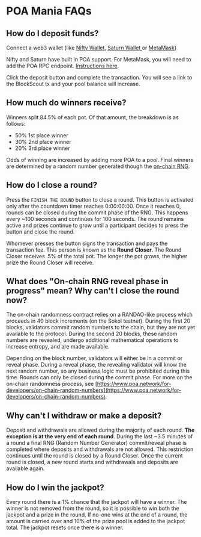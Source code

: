 # POA Mania FAQs

## How do I deposit funds?

Connect a web3 wallet \(like [Nifty Wallet](https://chrome.google.com/webstore/detail/nifty-wallet/jbdaocneiiinmjbjlgalhcelgbejmnid), [Saturn Wallet ](https://chrome.google.com/webstore/detail/saturn-wallet/nkddgncdjgjfcddamfgcmfnlhccnimig?hl=de)or [MetaMask](https://chrome.google.com/webstore/detail/metamask/nkbihfbeogaeaoehlefnkodbefgpgknn)\)

Nifty and Saturn have built in POA support. For MetaMask, you will need to add the POA RPC endpoint. [Instructions here](https://www.poa.network/for-developers/getting-tokens-for-tests/sokol-testnet-faucet#metamask).

Click the deposit button and complete the transaction. You will see a link to the BlockScout tx and your pool balance will increase.

## How much do winners receive?

Winners split 84.5% of each pot. Of that amount, the breakdown is as follows:

* 50% 1st place winner
* 30% 2nd place winner
* 20% 3rd place winner

Odds of winning are increased by adding more POA to a pool.  Final winners are determined by a random number generated though the [on-chain RNG]().

## How do I close a round?

Press the `FINISH THE ROUND` button to close a round. This button is activated only after the countdown timer reaches 0:00:00:00. Once it reaches 0, rounds can be closed during the commit phase of the RNG. This happens every ~100 seconds and continues for 100 seconds. The round remains active and prizes continue to grow until a participant decides to press the button and close the round.

Whomever presses the button signs the transaction and pays the transaction fee. This person is known as the **Round Closer.** The Round Closer receives .5% of the total pot. The longer the pot grows, the higher prize the Round Closer will receive.

## What does "On-chain RNG reveal phase in progress" mean? Why can't I close the round now?

The on-chain randomness contract relies on a RANDAO-like process which proceeds in 40 block increments \(on the Sokol testnet\). During the first 20 blocks, validators commit random numbers to the chain, but they are not yet available to the protocol. During the second 20 blocks, these random numbers are revealed, undergo additional mathematical operations to increase entropy, and are made available.  

Depending on the block number, validators will either be in a commit or reveal phase. During a reveal phase, the revealing validator will know the next random number, so any business logic must be prohibited during this time. Rounds can only be closed during the commit phase. For more on the on-chain randomness process, see [https://www.poa.network/for-developers/on-chain-random-numbers](https://www.poa.network/for-developers/on-chain-random-numbers).   

## Why can't I withdraw or make a deposit?

Deposit and withdrawals are allowed during the majority of each round. **The exception is at the very end of each round**.  During the last ~3.5 minutes of a round a final RNG \(Random Number Generator\) commit/reveal phase is completed where deposits and withdrawals are not allowed. This restriction continues until the round is closed by a Round Closer.  Once the current round is closed, a new round starts and withdrawals and deposits are available again. 

## How do I win the jackpot?

Every round there is a 1% chance that the jackpot will have a winner. The winner is not removed from the round, so it is possible to win both the jackpot and a prize in the round. If no-one wins at the end of a round, the amount is carried over and 10% of the prize pool is added to the jackpot total. The jackpot resets once there is a winner.

